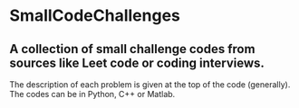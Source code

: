 # SmallCodeChallenges
## A collection of small challenge codes from sources like Leet code or coding interviews.
The description of each problem is given at the top of the code (generally). The codes can be in Python, C++ or Matlab.
